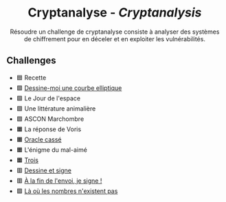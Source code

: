 <div align="center">
  <h1>Cryptanalyse - <i>Cryptanalysis</i></h1>
  <p>
    Résoudre un challenge de cryptanalyse consiste à analyser des systèmes de chiffrement pour en déceler et en exploiter les vulnérabilités.
  </p>
</div>

## Challenges
- 🟦 Recette
- 🟩 [Dessine-moi une courbe elliptique](DessineMoiUneCourbeElliptique)
- 🟩 Le Jour de l'espace
- 🟩 Une littérature animalière
- 🟩 ASCON Marchombre
- 🟧 La réponse de Voris
- 🟧 [Oracle cassé](OracleCassé)
- 🟧 L'énigme du mal-aimé
- 🟧 [Trois](Trois)
- 🟥 [Dessine et signe](DessineEtSigne)
- 🟥 [À la fin de l'envoi, je signe !](ÀLaFinDeLEnvoiJeSigne)
- 🟪 [Là où les nombres n'existent pas](LàOùLesNombresNExistentPas)
